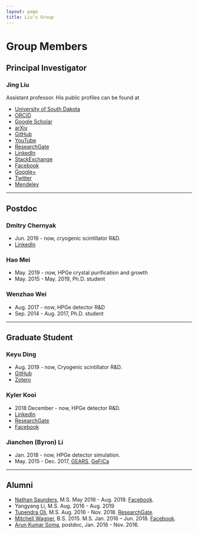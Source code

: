 ```yaml
---
layout: page
title: Liu's Group
---
```


# Group Members
## Principal Investigator
### Jing Liu
Assistant professor. His public profiles can be found at

- [University of South Dakota](http://www.usd.edu/faculty-and-staff/Jing-Liu)
- [ORCID](http://orcid.org/0000-0003-1869-2407)
- [Google Scholar](https://scholar.google.com/citations?user=yKumdPcAAAAJ)
- [arXiv](http://arxiv.org/a/liu_j_2)
- [GitHub](https://github.com/jintonic)
- [YouTube](https://www.youtube.com/channel/UCQd4wp1ehUPXVHLjqYAMR3g)
- [ResearchGate](https://www.researchgate.net/profile/Jing_Liu117)
- [LinkedIn](https://www.linkedin.com/in/jingliuphys)
- [StackExchange](http://stackexchange.com/users/2014017/jing)
- [Facebook](https://www.facebook.com/liu.jing.501)
- [Google+](https://plus.google.com/101717075408086641466)
- [Twitter](https://twitter.com/jingliusd)
- [Mendeley](http://www.mendeley.com/profiles/jing-liu36)

---

## Postdoc

### Dmitry Chernyak

- Jun. 2019 - now, cryogenic scintillator R&D.
- [LinkedIn](https://www.linkedin.com/in/dmitry-chernyak-78a9352a/)

### Hao Mei

- May. 2019 - now, HPGe crystal purification and growth
- May. 2015 - May. 2019, Ph.D. student

### Wenzhao Wei

- Aug. 2017 - now, HPGe detector R&D
- Sep. 2014 - Aug. 2017, Ph.D. student

---

## Graduate Student

### Keyu Ding

- Aug. 2019 - now, Cryogenic scintillator R&D.
- [GitHub](https://github.com/Keyu-Ding)
- [Zotero](https://www.zotero.org/keyu.ding)

### Kyler Kooi

- 2018 December - now, HPGe detector R&D.
- [LinkedIn](https://www.linkedin.com/in/kyler-kooi-888ab0129/)
- [ResearchGate](https://www.researchgate.net/profile/Kyler_Kooi)
- [Facebook](https://www.facebook.com/kyler.kooi)

### Jianchen (Byron) Li

- Jan. 2018 - now, HPGe detector simulation.
- May. 2015 - Dec. 2017, [GEARS](https://github.com/jintonic/gears/), [GeFiCa](http://physino.xyz/gefica/)

---

## Alumni

- [Nathan Saunders](https://www.linkedin.com/in/nathan-saunders-profile/), M.S. May 2016 - Aug. 2019. [Facebook](https://www.facebook.com/nathan.saunders3).
- Yangyang Li, M.S. Aug. 2016 - Aug. 2019
- [Tupendra Oli](https://www.linkedin.com/in/tupendra-oli-8163b1145/), M.S. Aug. 2016 - Nov. 2018. [ResearchGate](https://www.researchgate.net/profile/Tupendra_Oli).
- [Mitchell Wagner](https://www.linkedin.com/in/mitchell-wagner-90a8a374), B.S. 2015. M.S. Jan. 2016 – Jun. 2018. [Facebook](https://www.facebook.com/mitch.wagner.12).
- [Arun Kumar Soma](https://www.facebook.com/Arun.Kumar.Soma), postdoc, Jan. 2016 - Nov. 2016.
